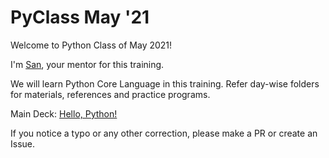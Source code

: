 # PyClass May '21

Welcome to Python Class of May 2021!

I'm [San](https://sanspace.in), your mentor for this training.

We will learn Python Core Language in this training. Refer day-wise folders for materials, references and practice programs.

Main Deck: [Hello, Python!](https://sanspace.in/hello-python)

If you notice a typo or any other correction, please make a PR or create an Issue.
